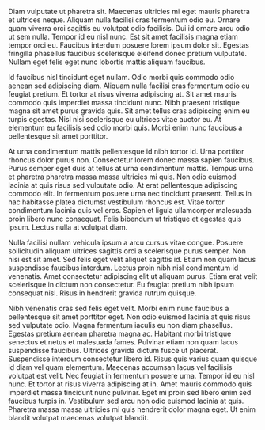 Diam vulputate ut pharetra sit. Maecenas ultricies mi eget mauris pharetra et ultrices neque. Aliquam nulla facilisi cras fermentum odio eu. Ornare quam viverra orci sagittis eu volutpat odio facilisis. Dui id ornare arcu odio ut sem nulla. Tempor id eu nisl nunc. Est sit amet facilisis magna etiam tempor orci eu. Faucibus interdum posuere lorem ipsum dolor sit. Egestas fringilla phasellus faucibus scelerisque eleifend donec pretium vulputate. Nullam eget felis eget nunc lobortis mattis aliquam faucibus.

Id faucibus nisl tincidunt eget nullam. Odio morbi quis commodo odio aenean sed adipiscing diam. Aliquam nulla facilisi cras fermentum odio eu feugiat pretium. Et tortor at risus viverra adipiscing at. Sit amet mauris commodo quis imperdiet massa tincidunt nunc. Nibh praesent tristique magna sit amet purus gravida quis. Sit amet tellus cras adipiscing enim eu turpis egestas. Nisl nisi scelerisque eu ultrices vitae auctor eu. At elementum eu facilisis sed odio morbi quis. Morbi enim nunc faucibus a pellentesque sit amet porttitor.

At urna condimentum mattis pellentesque id nibh tortor id. Urna porttitor rhoncus dolor purus non. Consectetur lorem donec massa sapien faucibus. Purus semper eget duis at tellus at urna condimentum mattis. Tempus urna et pharetra pharetra massa massa ultricies mi quis. Non odio euismod lacinia at quis risus sed vulputate odio. At erat pellentesque adipiscing commodo elit. In fermentum posuere urna nec tincidunt praesent. Tellus in hac habitasse platea dictumst vestibulum rhoncus est. Vitae tortor condimentum lacinia quis vel eros. Sapien et ligula ullamcorper malesuada proin libero nunc consequat. Felis bibendum ut tristique et egestas quis ipsum. Lectus nulla at volutpat diam.

Nulla facilisi nullam vehicula ipsum a arcu cursus vitae congue. Posuere sollicitudin aliquam ultrices sagittis orci a scelerisque purus semper. Non nisi est sit amet. Sed felis eget velit aliquet sagittis id. Etiam non quam lacus suspendisse faucibus interdum. Lectus proin nibh nisl condimentum id venenatis. Amet consectetur adipiscing elit ut aliquam purus. Etiam erat velit scelerisque in dictum non consectetur. Eu feugiat pretium nibh ipsum consequat nisl. Risus in hendrerit gravida rutrum quisque.

Nibh venenatis cras sed felis eget velit. Morbi enim nunc faucibus a pellentesque sit amet porttitor eget. Non odio euismod lacinia at quis risus sed vulputate odio. Magna fermentum iaculis eu non diam phasellus. Egestas pretium aenean pharetra magna ac. Habitant morbi tristique senectus et netus et malesuada fames. Pulvinar etiam non quam lacus suspendisse faucibus. Ultrices gravida dictum fusce ut placerat. Suspendisse interdum consectetur libero id. Risus quis varius quam quisque id diam vel quam elementum. Maecenas accumsan lacus vel facilisis volutpat est velit. Nec feugiat in fermentum posuere urna. Tempor id eu nisl nunc. Et tortor at risus viverra adipiscing at in. Amet mauris commodo quis imperdiet massa tincidunt nunc pulvinar. Eget mi proin sed libero enim sed faucibus turpis in. Vestibulum sed arcu non odio euismod lacinia at quis. Pharetra massa massa ultricies mi quis hendrerit dolor magna eget. Ut enim blandit volutpat maecenas volutpat blandit.
<def>
	<meta name="pageView" value="true"/>
	<meta name="hideRulers" value="false"/>
	<meta name="indents" value="[2,2,14.75]"/>
</def>